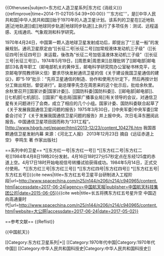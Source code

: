 {{Otheruses|subject=东方红人造卫星系列|东方红 (消歧义)}}
{{refimprove|time=2014-11-02T05:54:39+00:00}}
'''东方红'''，是[[中华人民共和国|中华人民共和国]]始于1970年的人造卫星计划。该系列的卫星在[[近地轨道|近地轨道]]或[[地球同步轨道|地球同步轨道]]上执行了多项任务：测试、远程遥感、无线通讯、气象观测和科学研究。

1970年4月24日，中国第一颗人造地球卫星发射成功后，即提出了“三星一船”的发展规划。通讯卫星原定由“[[长征二号|长征二号]]加常规液体发动机三子级”（[[长征四号|长征四号]]）来运载，後改為“长征二号加低溫液体发动机三子级”（[[长征三号|长征三号]]）。1974年5月19日，[[周恩来|周恩来]]总理批转了[[邮电部|邮电部]]3名青年职工（邮电部机关的黄仲玉，邮电科学研究院办公室秘书林克平，北京邮电学院教师钟义信）要求尽快发射通讯卫星的信《关于建设我国卫星通信的建议》，即“5·19”批示：“先将卫星通信的制造、协作和使用方针定下，然后再按计划分工做出规划，督促进行”。副总理李先念在周恩来的这个批示后，批给余秋里。余秋里召开[[国家计委|国家计委]]、[[国防科委|国防科委]]、[[邮电部|邮电部]]、[[七机部|七机部]]、[[国家广电总局|国家广播事业局]]有关领导的会议，对通信卫星有关问题进行了会商，成立了相应的几个小组。国家计委、国防科委联合起草了《关于发展我国通信卫星问题的报告》1975年3月30日，[[中央军委|中央军委]]常委会讨论了《关于发展我国通信卫星问题的报告》并上报中央。次日毛泽东圈阅此报告。中国通信卫星项目因而称为“331工程”。<ref>[http://www.hbgrb.net/epaper/html/2013-12/23/content_104276.htm  我国首颗通信卫星发射内幕 来源：《河北工人报》 2013年12月23日 摘自《远征赤道上空》  李鸣生  著  作家出版社]</ref>

==系列中的卫星==
*[[东方红一号|东方红一号]]
*[[东方红二号|东方红二号]]1984年4月8日19時20分发射。4月16日18时27分57秒定点在东经125度的赤道上空。4月17日18时开始电视信号转播试验获得成功。1984年5月14日，正式交付使用。
*[[东方红三号|东方红三号]]
*[[东方红四号|东方红四号]]
*[[东方红五号|东方红五号]]<ref>{{cite news|title=东方红五号卫星平台研制进入工程阶段|url=http://www.spacechina.com/n25/n144/n206/n214/c940965/content.html|accessdate=2017-06-24|agency=中国航天报|publisher=中国航天科技集团公司|date=2015-06-05}}</ref><ref>{{cite web|title=长五将携东方红五号星升空 中国迈向高通量时代|url=http://www.spacechina.com/n25/n144/n206/n214/c940965/content.html|website=大公网|accessdate=2017-06-24|date=2017-05-02}}</ref>

==参考文献==
{{Reflist}}

{{中国航天}}

[[Category:东方红卫星系列|*]]
[[Category:1970年代中国|Category:1970年代中国]]
[[Category:中华人民共和国科技史|Category:中华人民共和国科技史]]